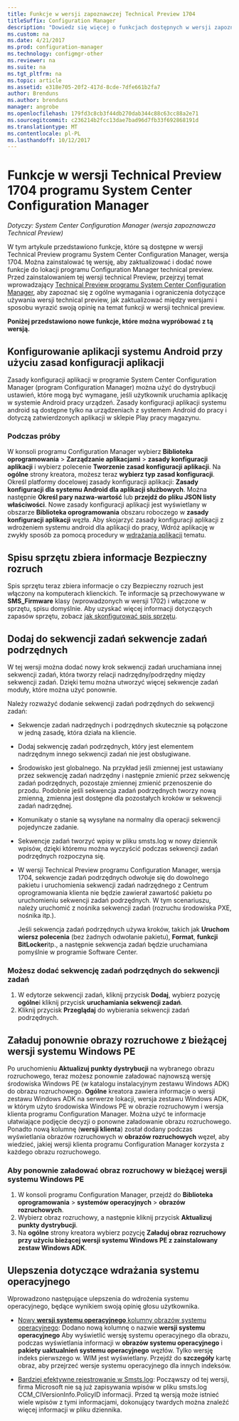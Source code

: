 ```yaml
---
title: Funkcje w wersji zapoznawczej Technical Preview 1704
titleSuffix: Configuration Manager
description: "Dowiedz się więcej o funkcjach dostępnych w wersji zapoznawczej Technical Preview programu System Center Configuration Manager, wersja 1704."
ms.custom: na
ms.date: 4/21/2017
ms.prod: configuration-manager
ms.technology: configmgr-other
ms.reviewer: na
ms.suite: na
ms.tgt_pltfrm: na
ms.topic: article
ms.assetid: e318e705-20f2-417d-8cde-7dfe661b2fa7
author: Brenduns
ms.author: brenduns
manager: angrobe
ms.openlocfilehash: 179fd3c8cb3f44db270dab344c88c63cc88a2e71
ms.sourcegitcommit: c236214b2fcc13dae7bad96d7fb33f692868191d
ms.translationtype: MT
ms.contentlocale: pl-PL
ms.lasthandoff: 10/12/2017
---
```

# <a name="capabilities-in-technical-preview-1704-for-system-center-configuration-manager"></a>Funkcje w wersji Technical Preview 1704 programu System Center Configuration Manager

*Dotyczy: System Center Configuration Manager (wersja zapoznawcza Technical Preview)*

W tym artykule przedstawiono funkcje, które są dostępne w wersji Technical Preview programu System Center Configuration Manager, wersja 1704. Można zainstalować tę wersję, aby zaktualizować i dodać nowe funkcje do lokacji programu Configuration Manager technical preview. Przed zainstalowaniem tej wersji technical Preview, przejrzyj temat wprowadzający [Technical Preview programu System Center Configuration Manager](../../core/get-started/technical-preview.md), aby zapoznać się z ogólne wymagania i ograniczenia dotyczące używania wersji technical preview, jak zaktualizować między wersjami i sposobu wyrazić swoją opinię na temat funkcji w wersji technical preview.    


**Poniżej przedstawiono nowe funkcje, które można wypróbować z tą wersją.**  

## <a name="configure-android-apps-with-app-configuration-policies"></a>Konfigurowanie aplikacji systemu Android przy użyciu zasad konfiguracji aplikacji
Zasady konfiguracji aplikacji w programie System Center Configuration Manager (program Configuration Manager) można użyć do dystrybucji ustawień, które mogą być wymagane, jeśli użytkownik uruchamia aplikację w systemie Android pracy urządzeń. Zasady konfiguracji aplikacji systemu android są dostępne tylko na urządzeniach z systemem Android do pracy i dotyczą zatwierdzonych aplikacji w sklepie Play pracy magazynu.

### <a name="try-it-out"></a>Podczas próby                 

W konsoli programu Configuration Manager wybierz **Biblioteka oprogramowania** > **Zarządzanie aplikacjami** > **zasady konfiguracji aplikacji** i wybierz polecenie **Tworzenie zasad konfiguracji aplikacji**. Na **ogólne** strony kreatora, możesz teraz **wybierz typ zasad konfiguracji**. Określ platformy docelowej zasady konfiguracji aplikacji: **Zasady konfiguracji dla systemu Android dla aplikacji służbowych**. Można następnie **Określ pary nazwa-wartość** lub **przejdź do pliku JSON listy właściwości**. Nowe zasady konfiguracji aplikacji jest wyświetlany w obszarze **Biblioteka oprogramowania** obszaru roboczego w **zasady konfiguracji aplikacji** węzła. Aby skojarzyć zasady konfiguracji aplikacji z wdrożeniem systemu android dla aplikacji do pracy, Wdróż aplikację w zwykły sposób za pomocą procedury w [wdrażania aplikacji](/sccm/apps/deploy-use/deploy-applications) tematu.

## <a name="hardware-inventory-collects-secure-boot-information"></a>Spisu sprzętu zbiera informacje Bezpieczny rozruch
Spis sprzętu teraz zbiera informacje o czy Bezpieczny rozruch jest włączony na komputerach klienckich. Te informacje są przechowywane w **SMS_Firmware** klasy (wprowadzonych w wersji 1702) i włączone w sprzętu, spisu domyślnie. Aby uzyskać więcej informacji dotyczących zapasów sprzętu, zobacz [jak skonfigurować spis sprzętu](/sccm/core/clients/manage/inventory/configure-hardware-inventory).

## <a name="add-child-task-sequences-to-a-task-sequence"></a>Dodaj do sekwencji zadań sekwencje zadań podrzędnych
W tej wersji można dodać nowy krok sekwencji zadań uruchamiana innej sekwencji zadań, która tworzy relacji nadrzędny/podrzędny między sekwencji zadań. Dzięki temu można utworzyć więcej sekwencje zadań moduły, które można użyć ponownie.  

Należy rozważyć dodanie sekwencji zadań podrzędnych do sekwencji zadań:

- Sekwencje zadań nadrzędnych i podrzędnych skutecznie są połączone w jedną zasadę, która działa na kliencie.
- Dodaj sekwencję zadań podrzędnych, który jest elementem nadrzędnym innego sekwencji zadań nie jest obsługiwane.
- Środowisko jest globalnego. Na przykład jeśli zmiennej jest ustawiany przez sekwencję zadań nadrzędny i następnie zmienić przez sekwencję zadań podrzędnych, pozostaje zmiennej zmienić przenoszenie do przodu. Podobnie jeśli sekwencja zadań podrzędnych tworzy nową zmienną, zmienna jest dostępne dla pozostałych kroków w sekwencji zadań nadrzędnej.
- Komunikaty o stanie są wysyłane na normalny dla operacji sekwencji pojedyncze zadanie.
- Sekwencje zadań tworzyć wpisy w pliku smsts.log w nowy dziennik wpisów, dzięki któremu można wyczyścić podczas sekwencji zadań podrzędnych rozpoczyna się.
- W wersji Technical Preview programu Configuration Manager, wersja 1704, sekwencje zadań podrzędnych odwołuje się do dowolnego pakietu i uruchomienia sekwencji zadań nadrzędnego z Centrum oprogramowania klienta nie będzie zawierał zawartość pakietu po uruchomieniu sekwencji zadań podrzędnych. W tym scenariuszu, należy uruchomić z nośnika sekwencji zadań (rozruchu środowiska PXE, nośnika itp.).  

    Jeśli sekwencja zadań podrzędnych używa kroków, takich jak **Uruchom wiersz polecenia** (bez żadnych odwołanie pakietu), **Format**, **funkcji BitLocker**itp., a następnie sekwencja zadań będzie uruchamiana pomyślnie w programie Software Center.

### <a name="to-add-a-child-task-sequence-to-a-task-sequence"></a>Możesz dodać sekwencję zadań podrzędnych do sekwencji zadań
1. W edytorze sekwencji zadań, kliknij przycisk **Dodaj**, wybierz pozycję **ogólne**i kliknij przycisk **uruchamiania sekwencji zadań**.
2. Kliknij przycisk **Przeglądaj** do wybierania sekwencji zadań podrzędnych.  

## <a name="reload-boot-images-with-current-windows-pe-version"></a>Załaduj ponownie obrazy rozruchowe z bieżącej wersji systemu Windows PE
Po uruchomieniu **Aktualizuj punkty dystrybucji** na wybranego obrazu rozruchowego, teraz możesz ponownie załadować najnowszą wersję środowiska Windows PE (w katalogu instalacyjnym zestawu Windows ADK) do obrazu rozruchowego. **Ogólne** kreatora zawiera informacje o wersji zestawu Windows ADK na serwerze lokacji, wersja zestawu Windows ADK, w którym użyto środowiska Windows PE w obrazie rozruchowym i wersja klienta programu Configuration Manager. Można użyć te informacje ułatwiające podjęcie decyzji o ponowne załadowanie obrazu rozruchowego. Ponadto nową kolumnę (**wersji klienta**) został dodany podczas wyświetlania obrazów rozruchowych w **obrazów rozruchowych** węzeł, aby wiedzieć, jakiej wersji klienta programu Configuration Manager korzysta z każdego obrazu rozruchowego.

### <a name="to-reload-a-boot-image-with-the-current-windows-pe-version"></a>Aby ponownie załadować obraz rozruchowy w bieżącej wersji systemu Windows PE

1. W konsoli programu Configuration Manager, przejdź do **Biblioteka oprogramowania** > **systemów operacyjnych** > **obrazów rozruchowych**.
2. Wybierz obraz rozruchowy, a następnie kliknij przycisk **Aktualizuj punkty dystrybucji**.
3. Na **ogólne** strony kreatora wybierz pozycję **Załaduj obraz rozruchowy przy użyciu bieżącej wersji systemu Windows PE z zainstalowany zestaw Windows ADK**.

## <a name="improvements-to-operating-system-deployment"></a>Ulepszenia dotyczące wdrażania systemu operacyjnego
Wprowadzono następujące ulepszenia do wdrożenia systemu operacyjnego, będące wynikiem swoją opinię głosu użytkownika.

- [Nowy **wersji systemu operacyjnego** kolumny obrazów systemu operacyjnego](https://configurationmanager.uservoice.com/forums/300492-ideas/suggestions/17558407-add-a-column-to-the-operating-system-images-node-f): Dodano nową kolumnę o nazwie **wersji systemu operacyjnego** Aby wyświetlić wersję systemu operacyjnego dla obrazu, podczas wyświetlania informacji w **obrazów systemu operacyjnego** i **pakiety uaktualnień systemu operacyjnego** węzłów. Tylko wersję indeks pierwszego w. WIM jest wyświetlany. Przejdź do **szczegóły** kartę obraz, aby przejrzeć wersje systemu operacyjnego dla innych indeksów.

- [Bardziej efektywne rejestrowanie w Smsts.log](https://configurationmanager.uservoice.com/forums/300492-ideas/suggestions/16791919-stop-filling-smsts-log-with-useless): Począwszy od tej wersji, firma Microsoft nie są już zapisywania wpisów w pliku smsts.log CCM_CIVersionInfo.PolicyID informacji. Przed tą wersją może istnieć wiele wpisów z tymi informacjami, dokonujący twardych można znaleźć więcej informacji w pliku dziennika.
